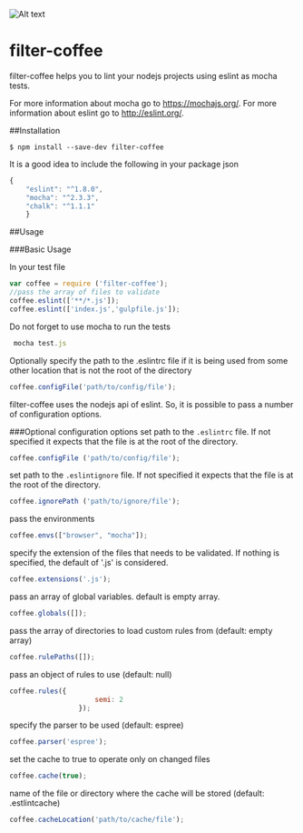 ![Alt text](http://farm9.staticflickr.com/8227/8470665558_8ed74d2775_o.jpg "filter-coffee")



# filter-coffee
filter-coffee helps you to lint your nodejs projects using eslint as mocha tests.

For more information about mocha go to https://mochajs.org/.
For more information about eslint go to http://eslint.org/.

##Installation
```
$ npm install --save-dev filter-coffee
```

It is a good idea to include the following in your package json

```javascript
{
    "eslint": "^1.8.0",
    "mocha": "^2.3.3",
    "chalk": "^1.1.1"
    }
```

##Usage

###Basic Usage

In your test file

```javascript
var coffee = require ('filter-coffee');
//pass the array of files to validate
coffee.eslint(['**/*.js']);
coffee.eslint(['index.js','gulpfile.js']);
```

Do not forget to use mocha to run the tests
 
```javascript
 mocha test.js
``` 

Optionally specify the path to the .eslintrc file if it is being used from some other location that is not the root of the directory
```javascript
coffee.configFile('path/to/config/file');
```
filter-coffee uses the nodejs api of eslint. So, it is possible to pass a number of configuration options.

###Optional configuration options
set path to the `.eslintrc` file. If not specified it expects that the file is at the root of the directory.
```javascript
coffee.configFile ('path/to/config/file');
```

set path to the `.eslintignore` file. If not specified it expects that the file is at the root of the directory.
```javascript
coffee.ignorePath ('path/to/ignore/file');
```

pass the environments
```javascript
coffee.envs(["browser", "mocha"]);
```

specify the extension of the files that needs to be validated. If nothing is specified, the default of '.js' is considered.
```javascript
coffee.extensions('.js');
```
pass an array of global variables. default is empty array.
```javascript
coffee.globals([]);
```

pass the array of directories to load custom rules from (default: empty array)
```javascript
coffee.rulePaths([]);
```

pass an object of rules to use (default: null)
```javascript
coffee.rules({
                     semi: 2
                 }); 
```

specify the parser to be used (default: espree)
```javascript
coffee.parser('espree');
```

set the cache to true to operate only on changed files
```javascript
coffee.cache(true);
```

name of the file or directory where the cache will be stored (default: .estlintcache)
```javascript
coffee.cacheLocation('path/to/cache/file');
```
